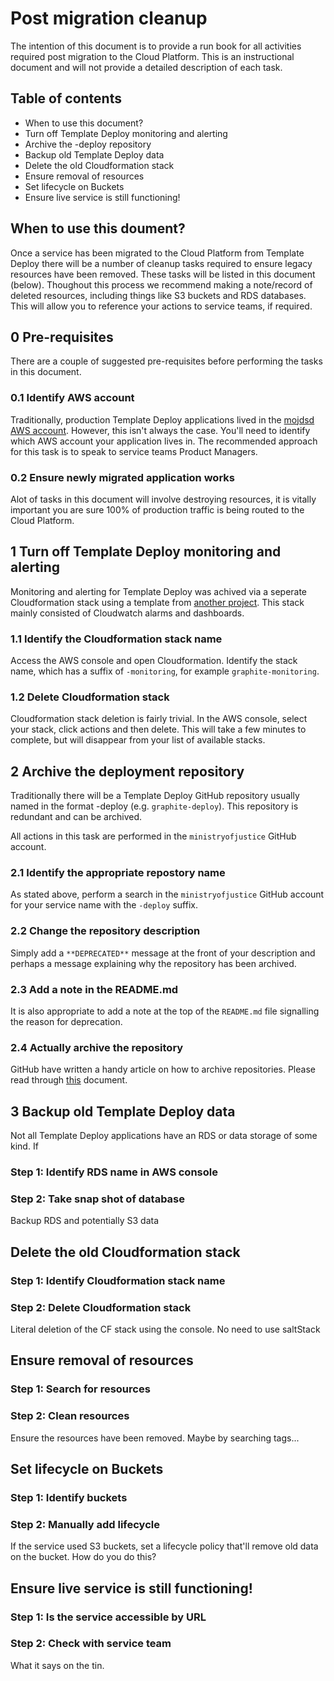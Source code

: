 # Post migration cleanup
The intention of this document is to provide a run book for all activities required post migration to the Cloud Platform. This is an instructional document and will not provide a detailed description of each task. 

## Table of contents
  - When to use this document?
  - Turn off Template Deploy monitoring and alerting
  - Archive the <service>-deploy repository
  - Backup old Template Deploy data
  - Delete the old Cloudformation stack
  - Ensure removal of resources
  - Set lifecycle on Buckets
  - Ensure live service is still functioning!

## When to use this doument?
Once a service has been migrated to the Cloud Platform from Template Deploy there will be a number of cleanup tasks required to ensure legacy resources have been removed. These tasks will be listed in this document (below). Thoughout this process we recommend making a note/record of deleted resources, including things like S3 buckets and RDS databases. This will allow you to reference your actions to service teams, if required.

## 0 Pre-requisites
There are a couple of suggested pre-requisites before performing the tasks in this document.

### 0.1 Identify AWS account
Traditionally, production Template Deploy applications lived in the [mojdsd AWS account](). However, this isn't always the case. You'll need to identify which AWS account your application lives in. The recommended approach for this task is to speak to service teams Product Managers.

### 0.2 Ensure newly migrated application works
Alot of tasks in this document will involve destroying resources, it is vitally important you are sure 100% of production traffic is being routed to the Cloud Platform. 

## 1 Turn off Template Deploy monitoring and alerting
Monitoring and alerting for Template Deploy was achived via a seperate Cloudformation stack using a template from [another project](https://github.com/ministryofjustice/MOJ-Service-Catalog/blob/master/submodules/cloudwatch-legacy-monitoring.template). This stack mainly consisted of Cloudwatch alarms and dashboards.

### 1.1 Identify the Cloudformation stack name
Access the AWS console and open Cloudformation. Identify the stack name, which has a suffix of `-monitoring`, for example `graphite-monitoring`.

### 1.2 Delete Cloudformation stack
Cloudformation stack deletion is fairly trivial. In the AWS console, select your stack, click actions and then delete. This will take a few minutes to complete, but will disappear from your list of available stacks. 


## 2 Archive the deployment repository
Traditionally there will be a Template Deploy GitHub repository usually named in the format <service>-deploy (e.g. `graphite-deploy`). This repository is redundant and can be archived.

All actions in this task are performed in the `ministryofjustice` GitHub account. 

### 2.1 Identify the appropriate repostory name
As stated above, perform a search in the `ministryofjustice` GitHub account for your service name with the `-deploy` suffix.

### 2.2 Change the repository description
Simply add a `**DEPRECATED**` message at the front of your description and perhaps a message explaining why the repository has been archived. 

### 2.3 Add a note in the README.md
It is also appropriate to add a note at the top of the `README.md` file signalling the reason for deprecation. 

### 2.4 Actually archive the repository
GitHub have written a handy article on how to archive repositories. Please read through [this](https://help.github.com/en/articles/archiving-repositories) document.

## 3 Backup old Template Deploy data
Not all Template Deploy applications have an RDS or data storage of some kind. If 

### Step 1: Identify RDS name in AWS console

### Step 2: Take snap shot of database

Backup RDS and potentially S3 data
## Delete the old Cloudformation stack

### Step 1: Identify Cloudformation stack name

### Step 2: Delete Cloudformation stack

Literal deletion of the CF stack using the console. No need to use saltStack
## Ensure removal of resources

### Step 1: Search for resources

### Step 2: Clean resources

Ensure the resources have been removed. Maybe by searching tags...

## Set lifecycle on Buckets

### Step 1: Identify buckets

### Step 2: Manually add lifecycle

If the service used S3 buckets, set a lifecycle policy that'll remove old data on the bucket. How do you do this?
## Ensure live service is still functioning!

### Step 1: Is the service accessible by URL

### Step 2: Check with service team
What it says on the tin.

